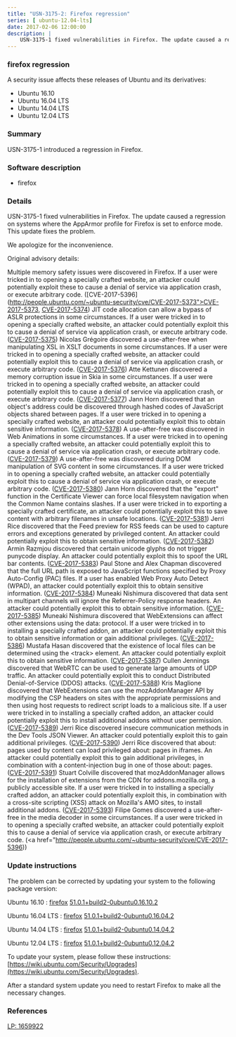 ```yaml
---
title: "USN-3175-2: Firefox regression"
series: [ ubuntu-12.04-lts]
date: 2017-02-06 12:00:00
description: |
    USN-3175-1 fixed vulnerabilities in Firefox. The update caused a regression on systems where the AppArmor profile for Firefox is set to enforce mode. This update fixes the problem.
--- 
```

 
### firefox regression

A security issue affects these releases of Ubuntu and its derivatives:

* Ubuntu 16.10
* Ubuntu 16.04 LTS
* Ubuntu 14.04 LTS
* Ubuntu 12.04 LTS

### Summary

USN-3175-1 introduced a regression in Firefox. 

### Software description

* firefox 

### Details

USN-3175-1 fixed vulnerabilities in Firefox. The update caused a regression on systems where the AppArmor profile for Firefox is set to enforce mode. This update fixes the problem.

We apologize for the inconvenience.

Original advisory details:

 Multiple memory safety issues were discovered in Firefox. If a user were tricked in to opening a specially crafted website, an attacker could potentially exploit these to cause a denial of service via application crash, or execute arbitrary code. ([CVE-2017-5396](http://people.ubuntu.com/~ubuntu-security/cve/CVE-2017-5373">CVE-2017-5373</a>, <a href="http://people.ubuntu.com/~ubuntu-security/cve/CVE-2017-5374">CVE-2017-5374</a>) JIT code allocation can allow a bypass of ASLR protections in some circumstances. If a user were tricked in to opening a specially crafted website, an attacker could potentially exploit this to cause a denial of service via application crash, or execute arbitrary code. (<a href="http://people.ubuntu.com/~ubuntu-security/cve/CVE-2017-5375">CVE-2017-5375</a>) Nicolas Grégoire discovered a use-after-free when manipulating XSL in XSLT documents in some circumstances. If a user were tricked in to opening a specially crafted website, an attacker could potentially exploit this to cause a denial of service via application crash, or execute arbitrary code. (<a href="http://people.ubuntu.com/~ubuntu-security/cve/CVE-2017-5376">CVE-2017-5376</a>) Atte Kettunen discovered a memory corruption issue in Skia in some circumstances. If a user were tricked in to opening a specially crafted website, an attacker could potentially exploit this to cause a denial of service via application crash, or execute arbitrary code. (<a href="http://people.ubuntu.com/~ubuntu-security/cve/CVE-2017-5377">CVE-2017-5377</a>) Jann Horn discovered that an object&#39;s address could be discovered through hashed codes of JavaScript objects shared between pages. If a user were tricked in to opening a specially crafted website, an attacker could potentially exploit this to obtain sensitive information. (<a href="http://people.ubuntu.com/~ubuntu-security/cve/CVE-2017-5378">CVE-2017-5378</a>) A use-after-free was discovered in Web Animations in some circumstances. If a user were tricked in to opening a specially crafted website, an attacker could potentially exploit this to cause a denial of service via application crash, or execute arbitrary code. (<a href="http://people.ubuntu.com/~ubuntu-security/cve/CVE-2017-5379">CVE-2017-5379</a>) A use-after-free was discovered during DOM manipulation of SVG content in some circumstances. If a user were tricked in to opening a specially crafted website, an attacker could potentially exploit this to cause a denial of service via application crash, or execute arbitrary code. (<a href="http://people.ubuntu.com/~ubuntu-security/cve/CVE-2017-5380">CVE-2017-5380</a>) Jann Horn discovered that the &quot;export&quot; function in the Certificate Viewer can force local filesystem navigation when the Common Name contains slashes. If a user were tricked in to exporting a specially crafted certificate, an attacker could potentially exploit this to save content with arbitrary filenames in unsafe locations. (<a href="http://people.ubuntu.com/~ubuntu-security/cve/CVE-2017-5381">CVE-2017-5381</a>) Jerri Rice discovered that the Feed preview for RSS feeds can be used to capture errors and exceptions generated by privileged content. An attacker could potentially exploit this to obtain sensitive information. (<a href="http://people.ubuntu.com/~ubuntu-security/cve/CVE-2017-5382">CVE-2017-5382</a>) Armin Razmjou discovered that certain unicode glyphs do not trigger punycode display. An attacker could potentially exploit this to spoof the URL bar contents. (<a href="http://people.ubuntu.com/~ubuntu-security/cve/CVE-2017-5383">CVE-2017-5383</a>) Paul Stone and Alex Chapman discovered that the full URL path is exposed to JavaScript functions specified by Proxy Auto-Config (PAC) files. If a user has enabled Web Proxy Auto Detect (WPAD), an attacker could potentially exploit this to obtain sensitive information. (<a href="http://people.ubuntu.com/~ubuntu-security/cve/CVE-2017-5384">CVE-2017-5384</a>) Muneaki Nishimura discovered that data sent in multipart channels will ignore the Referrer-Policy response headers. An attacker could potentially exploit this to obtain sensitive information. (<a href="http://people.ubuntu.com/~ubuntu-security/cve/CVE-2017-5385">CVE-2017-5385</a>) Muneaki Nishimura discovered that WebExtensions can affect other extensions using the data: protocol. If a user were tricked in to installing a specially crafted addon, an attacker could potentially exploit this to obtain sensitive information or gain additional privileges. (<a href="http://people.ubuntu.com/~ubuntu-security/cve/CVE-2017-5386">CVE-2017-5386</a>) Mustafa Hasan discovered that the existence of local files can be determined using the &lt;track&gt; element. An attacker could potentially exploit this to obtain sensitive information. (<a href="http://people.ubuntu.com/~ubuntu-security/cve/CVE-2017-5387">CVE-2017-5387</a>) Cullen Jennings discovered that WebRTC can be used to generate large amounts of UDP traffic. An attacker could potentially exploit this to conduct Distributed Denial-of-Service (DDOS) attacks. (<a href="http://people.ubuntu.com/~ubuntu-security/cve/CVE-2017-5388">CVE-2017-5388</a>) Kris Maglione discovered that WebExtensions can use the mozAddonManager API by modifying the CSP headers on sites with the appropriate permissions and then using host requests to redirect script loads to a malicious site. If a user were tricked in to installing a specially crafted addon, an attacker could potentially exploit this to install additional addons without user permission. (<a href="http://people.ubuntu.com/~ubuntu-security/cve/CVE-2017-5389">CVE-2017-5389</a>) Jerri Rice discovered insecure communication methods in the Dev Tools JSON Viewer. An attacker could potentially exploit this to gain additional privileges. (<a href="http://people.ubuntu.com/~ubuntu-security/cve/CVE-2017-5390">CVE-2017-5390</a>) Jerri Rice discovered that about: pages used by content can load privileged about: pages in iframes. An attacker could potentially exploit this to gain additional privileges, in combination with a content-injection bug in one of those about: pages. (<a href="http://people.ubuntu.com/~ubuntu-security/cve/CVE-2017-5391">CVE-2017-5391</a>) Stuart Colville discovered that mozAddonManager allows for the installation of extensions from the CDN for addons.mozilla.org, a publicly accessible site. If a user were tricked in to installing a specially crafted addon, an attacker could potentially exploit this, in combination with a cross-site scripting (XSS) attack on Mozilla&#39;s AMO sites, to install additional addons. (<a href="http://people.ubuntu.com/~ubuntu-security/cve/CVE-2017-5393">CVE-2017-5393</a>) Filipe Gomes discovered a use-after-free in the media decoder in some circumstances. If a user were tricked in to opening a specially crafted website, an attacker could potentially exploit this to cause a denial of service via application crash, or execute arbitrary code. (<a href="http://people.ubuntu.com/~ubuntu-security/cve/CVE-2017-5396)) 

### Update instructions

The problem can be corrected by updating your system to the following package version:

Ubuntu 16.10
 : [firefox](https://launchpad.net/ubuntu/+source/firefox) <span> [51.0.1+build2-0ubuntu0.16.10.2](https://launchpad.net/ubuntu/+source/firefox/51.0.1+build2-0ubuntu0.16.10.2) </span> 

Ubuntu 16.04 LTS
 : [firefox](https://launchpad.net/ubuntu/+source/firefox) <span> [51.0.1+build2-0ubuntu0.16.04.2](https://launchpad.net/ubuntu/+source/firefox/51.0.1+build2-0ubuntu0.16.04.2) </span> 

Ubuntu 14.04 LTS
 : [firefox](https://launchpad.net/ubuntu/+source/firefox) <span> [51.0.1+build2-0ubuntu0.14.04.2](https://launchpad.net/ubuntu/+source/firefox/51.0.1+build2-0ubuntu0.14.04.2) </span> 

Ubuntu 12.04 LTS
 : [firefox](https://launchpad.net/ubuntu/+source/firefox) <span> [51.0.1+build2-0ubuntu0.12.04.2](https://launchpad.net/ubuntu/+source/firefox/51.0.1+build2-0ubuntu0.12.04.2) </span> 

To update your system, please follow these instructions: [https://wiki.ubuntu.com/Security/Upgrades](https://wiki.ubuntu.com/Security/Upgrades).

After a standard system update you need to restart Firefox to make all the necessary changes. 

### References

 [LP: 1659922](https://launchpad.net/bugs/1659922)
 
